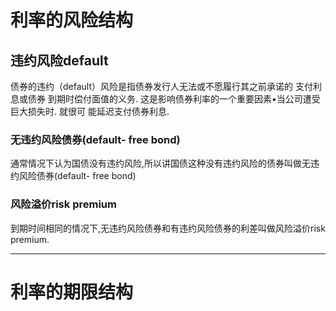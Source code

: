 
# 利率的风险结构

## 违约风险default

债券的违约（default）风险是指债券发行人无法或不愿履行其之前承诺的 支付利息或债券
到期时偿付面值的义务. 这是影响债券利率的一个重要因素•当公司遭受巨大损失时. 就很可
能延迟支付债券利息.

### 无违约风险债券(default- free bond)

通常情况下认为国债没有违约风险,所以讲国债这种没有违约风险的债券叫做无违约风险债券(default- free bond)

### 风险溢价risk premium 

到期时间相同的情况下,无违约风险债券和有违约风险债券的利差叫做风险溢价risk premium.

---

# 利率的期限结构